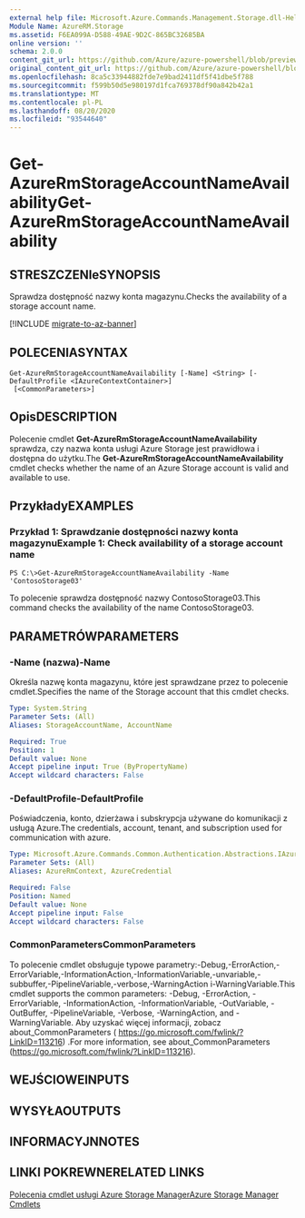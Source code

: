 ```yaml
---
external help file: Microsoft.Azure.Commands.Management.Storage.dll-Help.xml
Module Name: AzureRM.Storage
ms.assetid: F6EA099A-D588-49AE-9D2C-865BC32685BA
online version: ''
schema: 2.0.0
content_git_url: https://github.com/Azure/azure-powershell/blob/preview/src/ResourceManager/Storage/Stack/Commands.Management.Storage/help/Get-AzureRmStorageAccountNameAvailability.md
original_content_git_url: https://github.com/Azure/azure-powershell/blob/preview/src/ResourceManager/Storage/Stack/Commands.Management.Storage/help/Get-AzureRmStorageAccountNameAvailability.md
ms.openlocfilehash: 8ca5c33944882fde7e9bad2411df5f41dbe5f788
ms.sourcegitcommit: f599b50d5e980197d1fca769378df90a842b42a1
ms.translationtype: MT
ms.contentlocale: pl-PL
ms.lasthandoff: 08/20/2020
ms.locfileid: "93544640"
---
```

# <span data-ttu-id="aea38-101">Get-AzureRmStorageAccountNameAvailability</span><span class="sxs-lookup"><span data-stu-id="aea38-101">Get-AzureRmStorageAccountNameAvailability</span></span>

## <span data-ttu-id="aea38-102">STRESZCZENIe</span><span class="sxs-lookup"><span data-stu-id="aea38-102">SYNOPSIS</span></span>
<span data-ttu-id="aea38-103">Sprawdza dostępność nazwy konta magazynu.</span><span class="sxs-lookup"><span data-stu-id="aea38-103">Checks the availability of a storage account name.</span></span>

[!INCLUDE [migrate-to-az-banner](../../includes/migrate-to-az-banner.md)]

## <span data-ttu-id="aea38-104">POLECENIA</span><span class="sxs-lookup"><span data-stu-id="aea38-104">SYNTAX</span></span>

```
Get-AzureRmStorageAccountNameAvailability [-Name] <String> [-DefaultProfile <IAzureContextContainer>]
 [<CommonParameters>]
```

## <span data-ttu-id="aea38-105">Opis</span><span class="sxs-lookup"><span data-stu-id="aea38-105">DESCRIPTION</span></span>
<span data-ttu-id="aea38-106">Polecenie cmdlet **Get-AzureRmStorageAccountNameAvailability** sprawdza, czy nazwa konta usługi Azure Storage jest prawidłowa i dostępna do użytku.</span><span class="sxs-lookup"><span data-stu-id="aea38-106">The **Get-AzureRmStorageAccountNameAvailability** cmdlet checks whether the name of an Azure Storage account is valid and available to use.</span></span>

## <span data-ttu-id="aea38-107">Przykłady</span><span class="sxs-lookup"><span data-stu-id="aea38-107">EXAMPLES</span></span>

### <span data-ttu-id="aea38-108">Przykład 1: Sprawdzanie dostępności nazwy konta magazynu</span><span class="sxs-lookup"><span data-stu-id="aea38-108">Example 1: Check availability of a storage account name</span></span>
```
PS C:\>Get-AzureRmStorageAccountNameAvailability -Name 'ContosoStorage03'
```

<span data-ttu-id="aea38-109">To polecenie sprawdza dostępność nazwy ContosoStorage03.</span><span class="sxs-lookup"><span data-stu-id="aea38-109">This command checks the availability of the name ContosoStorage03.</span></span>

## <span data-ttu-id="aea38-110">PARAMETRÓW</span><span class="sxs-lookup"><span data-stu-id="aea38-110">PARAMETERS</span></span>

### <span data-ttu-id="aea38-111">-Name (nazwa)</span><span class="sxs-lookup"><span data-stu-id="aea38-111">-Name</span></span>
<span data-ttu-id="aea38-112">Określa nazwę konta magazynu, które jest sprawdzane przez to polecenie cmdlet.</span><span class="sxs-lookup"><span data-stu-id="aea38-112">Specifies the name of the Storage account that this cmdlet checks.</span></span>

```yaml
Type: System.String
Parameter Sets: (All)
Aliases: StorageAccountName, AccountName

Required: True
Position: 1
Default value: None
Accept pipeline input: True (ByPropertyName)
Accept wildcard characters: False
```

### <span data-ttu-id="aea38-113">-DefaultProfile</span><span class="sxs-lookup"><span data-stu-id="aea38-113">-DefaultProfile</span></span>
<span data-ttu-id="aea38-114">Poświadczenia, konto, dzierżawa i subskrypcja używane do komunikacji z usługą Azure.</span><span class="sxs-lookup"><span data-stu-id="aea38-114">The credentials, account, tenant, and subscription used for communication with azure.</span></span>

```yaml
Type: Microsoft.Azure.Commands.Common.Authentication.Abstractions.IAzureContextContainer
Parameter Sets: (All)
Aliases: AzureRmContext, AzureCredential

Required: False
Position: Named
Default value: None
Accept pipeline input: False
Accept wildcard characters: False
```

### <span data-ttu-id="aea38-115">CommonParameters</span><span class="sxs-lookup"><span data-stu-id="aea38-115">CommonParameters</span></span>
<span data-ttu-id="aea38-116">To polecenie cmdlet obsługuje typowe parametry:-Debug,-ErrorAction,-ErrorVariable,-InformationAction,-InformationVariable,-unvariable,-subbuffer,-PipelineVariable,-verbose,-WarningAction i-WarningVariable.</span><span class="sxs-lookup"><span data-stu-id="aea38-116">This cmdlet supports the common parameters: -Debug, -ErrorAction, -ErrorVariable, -InformationAction, -InformationVariable, -OutVariable, -OutBuffer, -PipelineVariable, -Verbose, -WarningAction, and -WarningVariable.</span></span> <span data-ttu-id="aea38-117">Aby uzyskać więcej informacji, zobacz about_CommonParameters ( https://go.microsoft.com/fwlink/?LinkID=113216) .</span><span class="sxs-lookup"><span data-stu-id="aea38-117">For more information, see about_CommonParameters (https://go.microsoft.com/fwlink/?LinkID=113216).</span></span>

## <span data-ttu-id="aea38-118">WEJŚCIOWE</span><span class="sxs-lookup"><span data-stu-id="aea38-118">INPUTS</span></span>

## <span data-ttu-id="aea38-119">WYSYŁA</span><span class="sxs-lookup"><span data-stu-id="aea38-119">OUTPUTS</span></span>

## <span data-ttu-id="aea38-120">INFORMACYJN</span><span class="sxs-lookup"><span data-stu-id="aea38-120">NOTES</span></span>

## <span data-ttu-id="aea38-121">LINKI POKREWNE</span><span class="sxs-lookup"><span data-stu-id="aea38-121">RELATED LINKS</span></span>

[<span data-ttu-id="aea38-122">Polecenia cmdlet usługi Azure Storage Manager</span><span class="sxs-lookup"><span data-stu-id="aea38-122">Azure Storage Manager Cmdlets</span></span>](./AzureRM.Storage.md)


